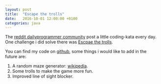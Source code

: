 ```yaml
---
layout: post
title:  "Escape the trolls"
date:   2016-10-01 12:00:00 +0100
categories: java
---
```


The [reddit dailyprogrammer community](https://www.reddit.com/r/dailyprogrammer/) post a little coding-kata every day.
One challenge i did solve there was [Escpae the trolls](https://www.reddit.com/r/dailyprogrammer/comments/4vrb8n/weekly_25_escape_the_trolls/).

You can find my code on [github](https://github.com/Horv87/MazeGame), some things i would like to add in the future are:

1. A random maze generator: [wikipedia](https://en.wikipedia.org/wiki/Maze_generation_algorithm).
2. Some trolls to make the game more fun.
3. Improved line of sight blocker.

